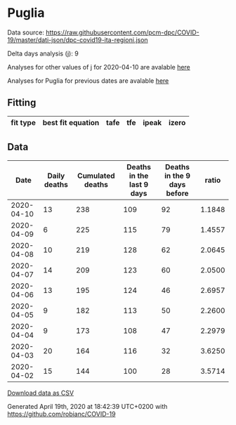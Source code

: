 # Puglia

Data source: https://raw.githubusercontent.com/pcm-dpc/COVID-19/master/dati-json/dpc-covid19-ita-regioni.json

Delta days analysis (j): 9

Analyses for other values of j for 2020-04-10 are avalable [here](../2020-04-10/README.md)

Analyses for Puglia for previous dates are avalable [here](../README.md)

## Fitting 
|fit type|best fit equation|tafe|tfe|ipeak|izero|
|-------|-----|--------|------|---|---|

## Data
|Date|Daily deaths|Cumulated deaths|Deaths in the last 9 days|Deaths in the 9 days before|ratio|
|----|----------|-----------|-------|--------------------|-----|
|2020-04-10|13|238|109|92|1.1848|
|2020-04-09|6|225|115|79|1.4557|
|2020-04-08|10|219|128|62|2.0645|
|2020-04-07|14|209|123|60|2.0500|
|2020-04-06|13|195|124|46|2.6957|
|2020-04-05|9|182|113|50|2.2600|
|2020-04-04|9|173|108|47|2.2979|
|2020-04-03|20|164|116|32|3.6250|
|2020-04-02|15|144|100|28|3.5714|

[Download data as CSV](COVID-19_puglia_j9_2020-04-10.csv)

Generated April 19th, 2020 at 18:42:39 UTC+0200 with https://github.com/robianc/COVID-19
